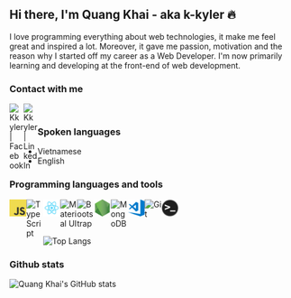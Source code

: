 ## Hi there, I'm Quang Khai - aka k-kyler 🔥

<!-- ## I'm a Web Developer 🔥 -->

I love programming everything about web technologies, it make me feel great and inspired a lot. Moreover, it gave me passion, motivation and the reason why I started off my career as a Web Developer. I'm now primarily learning and developing at the front-end of web development.

### Contact with me

[<img align="left" alt="Kkyler | Facebook" width="25px" src="https://cdn.jsdelivr.net/npm/simple-icons@v3/icons/facebook.svg" />][facebook]
[<img align="left" alt="Kkyler | LinkedIn" width="25px" src="https://cdn.jsdelivr.net/npm/simple-icons@v3/icons/linkedin.svg" />][linkedin]

<br />

### Spoken languages
- Vietnamese
- English

### Programming languages and tools

<!-- <img align="left" alt="HTML5" width="30px" src="https://raw.githubusercontent.com/github/explore/80688e429a7d4ef2fca1e82350fe8e3517d3494d/topics/html/html.png" /> -->
<!-- <img align="left" alt="CSS3" width="30px" src="https://raw.githubusercontent.com/github/explore/80688e429a7d4ef2fca1e82350fe8e3517d3494d/topics/css/css.png" /> -->
<img align="left" alt="JavaScript" width="30px" src="https://raw.githubusercontent.com/github/explore/80688e429a7d4ef2fca1e82350fe8e3517d3494d/topics/javascript/javascript.png" />
<img align="left" alt="TypeScript" width="30px" src="https://upload.wikimedia.org/wikipedia/commons/thumb/4/4c/Typescript_logo_2020.svg/1200px-Typescript_logo_2020.svg.png" />
<img align="left" alt="React" width="30px" src="https://raw.githubusercontent.com/github/explore/80688e429a7d4ef2fca1e82350fe8e3517d3494d/topics/react/react.png" />
<img align="left" alt="Material UI" width="30px" src="https://opencollective-production.s3.us-west-1.amazonaws.com/ada636e0-395b-11ea-8ab7-b3f0317bbc7c.png" />
<img align="left" alt="Bootstrap" width="30px" src="https://img.icons8.com/color/452/bootstrap.png" />
<img align="left" alt="Node.js" width="30px" src="https://raw.githubusercontent.com/github/explore/80688e429a7d4ef2fca1e82350fe8e3517d3494d/topics/nodejs/nodejs.png" />
<img align="left" alt="MongoDB" width="30px" src="https://img.icons8.com/color/452/mongodb.png" />
<img align="left" alt="Visual Studio Code" width="30px" src="https://raw.githubusercontent.com/github/explore/80688e429a7d4ef2fca1e82350fe8e3517d3494d/topics/visual-studio-code/visual-studio-code.png" />
<!--- <img align="left" alt="Figma" width="26px" src="https://avatars.githubusercontent.com/u/5155369?s=200&v=4" /> --->
<img align="left" alt="Git" width="30px" src="https://upload.wikimedia.org/wikipedia/commons/thumb/3/3f/Git_icon.svg/1024px-Git_icon.svg.png" />
<img align="left" alt="Terminal" width="30px" src="https://raw.githubusercontent.com/github/explore/80688e429a7d4ef2fca1e82350fe8e3517d3494d/topics/terminal/terminal.png" />

<br />
<br />
<br />

<!-- --- -->

<!-- <details>
  <summary>⚡ My GitHub Stats</summary>
  <img align="left" alt="My Github Stats" src="https://github-readme-stats.vercel.app/api?username=K-Kyler&show_icons=true&hide_border=true&theme=react" />
</details>
 -->

![Top Langs](https://github-readme-stats.vercel.app/api/top-langs/?username=k-kyler&theme=react&hide_border=true&layout=compact)

### Github stats
![Quang Khai's GitHub stats](https://github-readme-stats.vercel.app/api?username=k-kyler&hide_border=true&show_icons=true&theme=react)


[facebook]: https://www.facebook.com/quangkhai.005/
[linkedin]: https://www.linkedin.com/in/imkhai/
